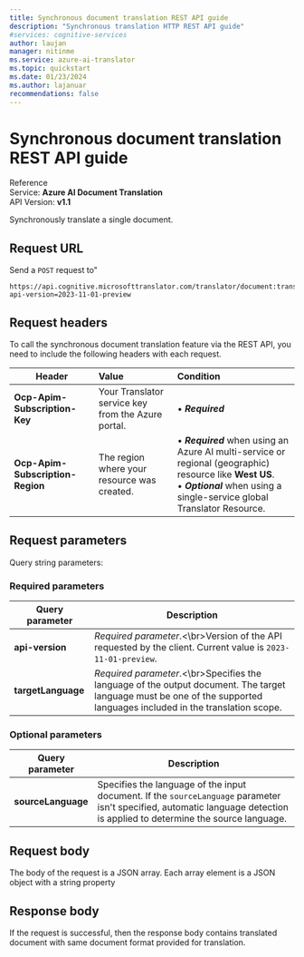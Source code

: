 ```yaml
---
title: Synchronous document translation REST API guide
description: "Synchronous translation HTTP REST API guide"
#services: cognitive-services
author: laujan
manager: nitinme
ms.service: azure-ai-translator
ms.topic: quickstart
ms.date: 01/23/2024
ms.author: lajanuar
recommendations: false
---
```


<!-- markdownlint-disable MD033 -->
<!-- markdownlint-disable MD001 -->
<!-- markdownlint-disable MD024 -->
<!-- markdownlint-disable MD036 -->
<!-- markdownlint-disable MD049 -->

# Synchronous document translation REST API guide

Reference</br>
Service: **Azure AI Document Translation**</br>
API Version: **v1.1**</br>

Synchronously translate a single document.

## Request URL

Send a `POST` request to"

```http
https://api.cognitive.microsofttranslator.com/translator/document:translate?api-version=2023-11-01-preview

```

## Request headers

To call the synchronous document translation feature via the REST API, you need to include the following headers with each request. 

Header|Value| Condition  |
|--- |:--- |:---|
|**Ocp-Apim-Subscription-Key** |Your Translator service key from the Azure portal.|&bullet; ***Required***|
|**Ocp-Apim-Subscription-Region**|The region where your resource was created. |&bullet; ***Required*** when using an Azure AI multi-service or regional (geographic) resource like **West US**.</br>&bullet; ***Optional*** when using a single-service global Translator Resource.

## Request parameters

Query string parameters:

### Required parameters

|Query parameter | Description |
| --- | --- |
|**api-version** | _Required parameter_.<\br>Version of the API requested by the client. Current value is `2023-11-01-preview`. |
|**targetLanguage**|_Required parameter_.<\br>Specifies the language of the output document. The target language must be one of the supported languages included in the translation scope.|

### Optional parameters

|Query parameter | Description |
| --- | --- |
|**sourceLanguage**|Specifies the language of the input document. If the `sourceLanguage` parameter isn't specified, automatic language detection is applied to determine the source language.|

## Request body

The body of the request is a JSON array. Each array element is a JSON object with a string property

## Response body

If the request is successful, then the response body contains translated document with same document format provided for translation.
